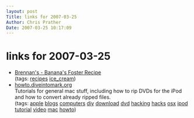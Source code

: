 ```yaml
---
layout: post
Title: links for 2007-03-25  
Author: Chris Prather
Date: 2007-03-25 10:17:09
---
```


# links for 2007-03-25
<ul class="delicious">
	<li>
		<div class="delicious-link"><a href="http://www.neworleansrestaurants.com/recipes/recipes_brennans.html">Brennan's - Banana's Foster Recipe</a></div>
		<div class="delicious-tags">(tags: <a href="http://del.icio.us/perigrin/recipes">recipes</a> <a href="http://del.icio.us/perigrin/ice_cream">ice_cream</a>)</div>
	</li>
	<li>
		<div class="delicious-link"><a href="http://howto.diveintomark.org/">howto.diveintomark.org</a></div>
		<div class="delicious-extended">Tutorials for general mac stuff, including how to rip DVDs for the iPod and how to convert already ripped files.</div>
		<div class="delicious-tags">(tags: <a href="http://del.icio.us/perigrin/apple">apple</a> <a href="http://del.icio.us/perigrin/blogs">blogs</a> <a href="http://del.icio.us/perigrin/computers">computers</a> <a href="http://del.icio.us/perigrin/diy">diy</a> <a href="http://del.icio.us/perigrin/download">download</a> <a href="http://del.icio.us/perigrin/dvd">dvd</a> <a href="http://del.icio.us/perigrin/hacking">hacking</a> <a href="http://del.icio.us/perigrin/hacks">hacks</a> <a href="http://del.icio.us/perigrin/osx">osx</a> <a href="http://del.icio.us/perigrin/ipod">ipod</a> <a href="http://del.icio.us/perigrin/tutorial">tutorial</a> <a href="http://del.icio.us/perigrin/video">video</a> <a href="http://del.icio.us/perigrin/mac">mac</a> <a href="http://del.icio.us/perigrin/howto">howto</a>)</div>
	</li>
</ul>

